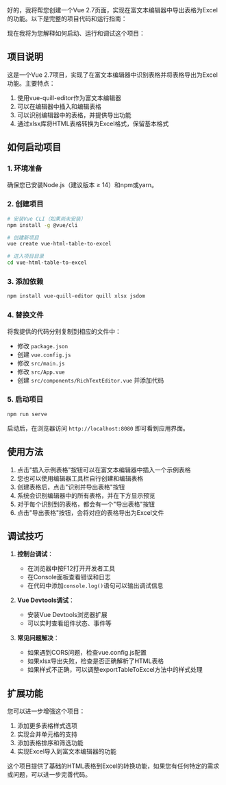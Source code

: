 好的，我将帮您创建一个Vue 2.7页面，实现在富文本编辑器中导出表格为Excel的功能。以下是完整的项目代码和运行指南：

现在我将为您解释如何启动、运行和调试这个项目：

## 项目说明

这是一个Vue 2.7项目，实现了在富文本编辑器中识别表格并将表格导出为Excel功能。主要特点：

1. 使用vue-quill-editor作为富文本编辑器
2. 可以在编辑器中插入和编辑表格
3. 可以识别编辑器中的表格，并提供导出功能
4. 通过xlsx库将HTML表格转换为Excel格式，保留基本格式

## 如何启动项目

### 1. 环境准备
确保您已安装Node.js（建议版本 ≥ 14）和npm或yarn。

### 2. 创建项目
```bash
# 安装Vue CLI（如果尚未安装）
npm install -g @vue/cli

# 创建新项目
vue create vue-html-table-to-excel

# 进入项目目录
cd vue-html-table-to-excel
```

### 3. 添加依赖
```bash
npm install vue-quill-editor quill xlsx jsdom
```

### 4. 替换文件
将我提供的代码分别复制到相应的文件中：
- 修改 `package.json`
- 创建 `vue.config.js`
- 修改 `src/main.js`
- 修改 `src/App.vue`
- 创建 `src/components/RichTextEditor.vue` 并添加代码

### 5. 启动项目
```bash
npm run serve
```

启动后，在浏览器访问 `http://localhost:8080` 即可看到应用界面。

## 使用方法

1. 点击"插入示例表格"按钮可以在富文本编辑器中插入一个示例表格
2. 您也可以使用编辑器工具栏自行创建和编辑表格
3. 创建表格后，点击"识别并导出表格"按钮
4. 系统会识别编辑器中的所有表格，并在下方显示预览
5. 对于每个识别到的表格，都会有一个"导出表格"按钮
6. 点击"导出表格"按钮，会将对应的表格导出为Excel文件

## 调试技巧

1. **控制台调试**：
    - 在浏览器中按F12打开开发者工具
    - 在Console面板查看错误和日志
    - 在代码中添加`console.log()`语句可以输出调试信息

2. **Vue Devtools调试**：
    - 安装Vue Devtools浏览器扩展
    - 可以实时查看组件状态、事件等

3. **常见问题解决**：
    - 如果遇到CORS问题，检查vue.config.js配置
    - 如果xlsx导出失败，检查是否正确解析了HTML表格
    - 如果样式不正确，可以调整exportTableToExcel方法中的样式处理

## 扩展功能

您可以进一步增强这个项目：

1. 添加更多表格样式选项
2. 实现合并单元格的支持
3. 添加表格排序和筛选功能
4. 实现Excel导入到富文本编辑器的功能

这个项目提供了基础的HTML表格到Excel的转换功能，如果您有任何特定的需求或问题，可以进一步完善代码。